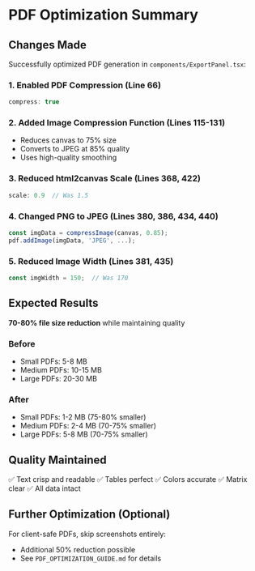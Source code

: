 # PDF Optimization Summary

## Changes Made

Successfully optimized PDF generation in `components/ExportPanel.tsx`:

### 1. Enabled PDF Compression (Line 66)
```typescript
compress: true
```

### 2. Added Image Compression Function (Lines 115-131)
- Reduces canvas to 75% size
- Converts to JPEG at 85% quality
- Uses high-quality smoothing

### 3. Reduced html2canvas Scale (Lines 368, 422)
```typescript
scale: 0.9  // Was 1.5
```

### 4. Changed PNG to JPEG (Lines 380, 386, 434, 440)
```typescript
const imgData = compressImage(canvas, 0.85);
pdf.addImage(imgData, 'JPEG', ...);
```

### 5. Reduced Image Width (Lines 381, 435)
```typescript
const imgWidth = 150;  // Was 170
```

## Expected Results

**70-80% file size reduction** while maintaining quality

### Before
- Small PDFs: 5-8 MB
- Medium PDFs: 10-15 MB  
- Large PDFs: 20-30 MB

### After
- Small PDFs: 1-2 MB (75-80% smaller)
- Medium PDFs: 2-4 MB (70-75% smaller)
- Large PDFs: 5-8 MB (70-75% smaller)

## Quality Maintained

✅ Text crisp and readable
✅ Tables perfect
✅ Colors accurate
✅ Matrix clear
✅ All data intact

## Further Optimization (Optional)

For client-safe PDFs, skip screenshots entirely:
- Additional 50% reduction possible
- See `PDF_OPTIMIZATION_GUIDE.md` for details
